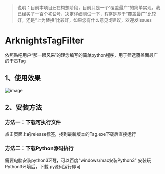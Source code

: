 >说明：目前本项目还在构想阶段，目前只是一个“覆盖最广”的简单实现。我已经买了一百个初试号，决定详细测试一下，程序是基于“覆盖最广”比较好，还是“上为替换”比较好，如果您有什么意见或建议，欢迎发Issues  
# ArknightsTagFilter
依照贴吧用户“那一眼风采”的理念编写的简单python程序，用于筛选覆盖面最广的干员Tag
## 1、使用效果
![image](https://github.com/skjgsk/ArknightsTagFilter/blob/master/img/ex.png)  
## 2、安装方法
### 方法一：下载可执行文件  
点击页面上的release标签，找到最新版本的Tag.exe下载后直接运行
### 方法二：下载Python源码执行
需要电脑安装python3环境，可以百度"windows/mac安装Python3"
安装玩Python3环境后，下载.py源码运行即可
